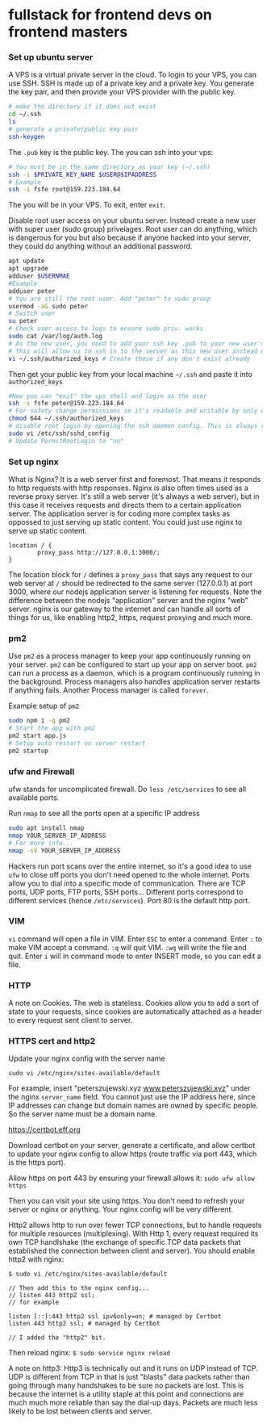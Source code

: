 # fullstack for frontend devs on frontend masters

### Set up ubuntu server

A VPS is a virtual private server in the cloud. To login to your VPS, you can use SSH. SSH is made up of a private key and a private key. You generate the key pair, and then provide your VPS provider with the public key. 

```bash
# make the directory if it does not exist 
cd ~/.ssh
ls
# generate a private/public key pair
ssh-keygen
```

The `.pub` key is the public key. The you can ssh into your vps:

```bash
# You must be in the same directory as your key (~/.ssh)
ssh -i $PRIVATE_KEY_NAME $USER@$IPADDRESS
# Example
ssh -i fsfe root@159.223.184.64
```

The you will be in your VPS. To exit, enter `exit`.

Disable root user access on your ubuntu server. Instead create a new user with super user (sudo group) privelages. Root user can do anything, which is dangerous for you but also because if anyone hacked into your server, they could do anything without an additional password.

```bash
apt update
apt upgrade
adduser $USERNMAE
#Example
adduser peter
# You are still the root user. Add "peter" to sudo group
usermod -aG sudo peter
# Switch user
su peter
# Check user access to logs to ensure sudo priv. works
sudo cat /var/log/auth.log
# As the new user, you need to add your ssh key .pub to your new user's ssh authorized_keys directory
# This will allow us to ssh in to the server as this new user instead of having to ssh in as root
vi ~/.ssh/authorized_keys # Create these if any don't exist already
```

Then get your public key from your local machine `~/.ssh` and paste it into `authorized_keys`

```bash
#Now you can "exit" the vps shell and login as the user
ssh -i fsfe peter@159.223.184.64
# For safety change permissions so it's readable and writable by only our new user, sudo, or ssh daemons
chmod 644 ~/.ssh/authorized_keys
# disable root login by opening the ssh daemon config. This is always running in the background
sudo vi /etc/ssh/sshd_config
# Update PermitRootLogin to "no"
```

### Set up nginx

What is Nginx? It is a web server first and foremost. That means it responds to http requests with http responses. Nginx is also often times used as a reverse proxy server. It's still a web server (it's always a web server), but in this case it receives requests and directs them to a certain application server. The application server is for coding more complex tasks as oppossed to just serving up static content. You could just use nginx to serve up static content.

```
location / {
        proxy_pass http://127.0.0.1:3000/;
}
```

The location block for `/` defines a `proxy_pass` that says any request to our web server at `/` should be redirected to the same server (127.0.0.1) at port 3000, where our nodejs application server is listening for requests. Note the difference between the nodejs "application" server and the nginx "web" server. nginx is our gateway to the internet and can handle all sorts of things for us, like enabling http2, https, request proxying and much more.

### pm2

Use `pm2` as a process manager to keep your app continuously running on your server. `pm2` can be configured to start up your app on server boot. `pm2` can run a process as a daemon, which is a program continuously running in the background. Process managers also handles application server restarts if anything fails. Another Process manager is called `forever`.

Example setup of `pm2`

```bash
sudo npm i -g pm2
# Start the app with pm2
pm2 start app.js
# Setup auto restart on server restart
pm2 startup
```

### ufw and Firewall

ufw stands for uncomplicated firewall. Do `less /etc/services` to see all available ports.

Run `nmap` to see all the ports open at a specific IP address

```bash
sudo apt install nmap
nmap YOUR_SERVER_IP_ADDRESS
# For more info...
nmap -sV YOUR_SERVER_IP_ADDRESS 
```

Hackers run port scans over the entire internet, so it's a good idea to use `ufw` to close off ports you don't need opened to the whole internet. Ports allow you to dial into a specific mode of communication. There are TCP ports, UDP ports, FTP ports, SSH ports... Different ports correspond to different services (hence `/etc/services`). Port 80 is the default http port.

### VIM

`vi` command will open a file in VIM. Enter `ESC` to enter a command. Enter `:` to make VIM accept a command. `:q` will quit VIM. `:wq` will write the file and quit. Enter `i` will in command mode to enter INSERT mode, so you can edit a file.  

### HTTP

A note on Cookies. The web is stateless. Cookies allow you to add a sort of state to your requests, since cookies are automatically attached as a header to every request sent client to server.

### HTTPS cert and http2

Update your nginx config with the server name

`sudo vi /etc/nginx/sites-available/default`

For example, insert "peterszujewski.xyz www.peterszujewski.xyz" under the nginx `server_name` field. You cannot just use the IP address here, since IP addresses can change but domain names are owned by specific people. So the server name must be a domain name. 

https://certbot.eff.org

Download certbot on your server, generate a certificate, and allow certbot to update your nginx config to allow https (route traffic via port 443, which is the https port).

Allow https on port 443 by ensuring your firewall allows it: `sudo ufw allow https`

Then you can visit your site using https. You don't need to refresh your server or nginx or anything. Your nginx config will be very different. 

Http2 allows http to run over fewer TCP connections, but to handle requests for multiple resources (multiplexing). With Http 1, every request required its own TCP handlshake (the exchange of specific TCP data packets that established the connection between client and server). You should enable http2 with nginx:

```
$ sudo vi /etc/nginx/sites-available/default

// Then add this to the nginx config...
// listen 443 http2 ssl;
// for example

listen [::]:443 http2 ssl ipv6only=on; # managed by Certbot
listen 443 http2 ssl; # managed by Certbot

// I added the "http2" bit.
```

Then reload nginx: `$ sudo service nginx reload`

A note on http3: Http3 is technically out and it runs on UDP instead of TCP. UDP is different from TCP in that is just "blasts" data packets rather than going through many handshakes to be sure no packets are lost. This is because the internet is a utility staple at this point and connections are much much more reliable than say the dial-up days. Packets are much less likely to be lost between clients and server.


